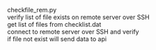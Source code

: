 checkfile_rem.py  
verify list of file exists on remote server over SSH  
get list of files from checklist.dat  
connect to remote server over SSH and verify  
if file not exist will send data to api  
